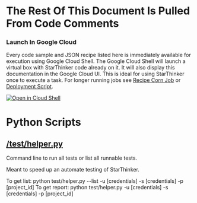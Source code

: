 # The Rest Of This Document Is Pulled From Code Comments

### Launch In Google Cloud

Every code sample and JSON recipe listed here is immediately available for execution using Google Cloud Shell.  The Google Cloud Shell will launch a virtual box with StarThinker code already on it.  It will also display this documentation in the Google Cloud UI.  This is ideal for using StarThinker once to execute a task.  For longer running jobs see [Recipe Corn Job](/cron/README.md) or [Deployment Script](/deploy/README.md).

[![Open in Cloud Shell](http://gstatic.com/cloudssh/images/open-btn.svg)](https://console.cloud.google.com/cloudshell/editor?cloudshell_git_repo=https%3A%2F%2Fgithub.com%2Fgoogle%2Fstarthinker&cloudshell_print=LAUNCH_RECIPE.txt&cloudshell_tutorial=test%2FREADME.md)


# Python Scripts


## [/test/helper.py](/test/helper.py)

Command line to run all tests or list all runnable tests.

Meant to speed up an automate testing of StarThinker.

To get list: python test/helper.py --list -u [credentials] -s [credentials] -p [project_id]
To get report: python test/helper.py -u [credentials] -s [credentials] -p [project_id]


